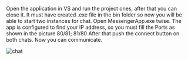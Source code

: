 Open the application in VS and run the project ones, after that you can close it. It must have created .exe file in the bin folder so now you will be able to start two instances for chat. 
Open MessengerApp.exe twise.
The app is configured to find your IP address, so you must fill the Ports as shown in the picture 80/81; 81/80
After that push the connect buttоn on both chats.
Now you can communicate.

![chat](https://user-images.githubusercontent.com/12658436/69736010-592b3280-113a-11ea-99a1-c0c118855b73.PNG)
